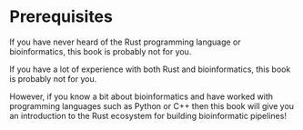 # Prerequisites
If you have never heard of the Rust programming language or bioinformatics, this book is probably not for you.

If you have a lot of experience with both Rust and bioinformatics, this book is probably not for you.

However, if you know a bit about bioinformatics and have worked with programming languages such as Python or C++ then this book will give you an introduction to the Rust ecosystem for building bioinformatic pipelines!
